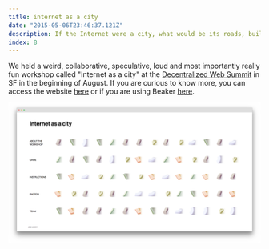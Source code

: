 ```yaml
---
title: internet as a city
date: "2015-05-06T23:46:37.121Z"
description: If the Internet were a city, what would be its roads, buildings, and parks? How do people, businesses and governing bodies produce insights into the qualitative characteristics of distribution beyond the tired triptych of centralized, decentralized, and distributed? In led a workshop where we examined decentralized forms of networking through the lenses of cities, urbanism, and architecture. Participants were provided with “urban” elements to construct landscapes that tease out models of decentralization and governance for the “Internet as a city.”
index: 8
---
```



We held a weird, collaborative, speculative, loud and most importantly really fun workshop called "Internet as a city" at the [Decentralized Web Summit](https://decentralizedweb.net/) in SF in the beginning of August. If you are curious to know more, you can access the website [here](https://internetas.city/) or if you are using Beaker [here](dat://internetasacity.hashbase.io/).

![website](internetasacity.png)
